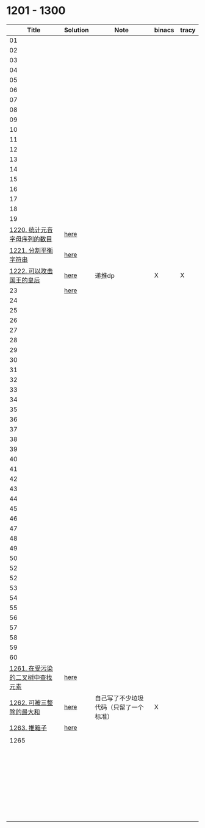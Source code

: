 # 1201 - 1300



| Title                                                        | Solution                 | Note                                   | binacs | tracy |
| ------------------------------------------------------------ | ------------------------ | -------------------------------------- | ------ | ----- |
| 01                                                           |                          |                                        |        |       |
| 02                                                           |                          |                                        |        |       |
| 03                                                           |                          |                                        |        |       |
| 04                                                           |                          |                                        |        |       |
| 05                                                           |                          |                                        |        |       |
| 06                                                           |                          |                                        |        |       |
| 07                                                           |                          |                                        |        |       |
| 08                                                           |                          |                                        |        |       |
| 09                                                           |                          |                                        |        |       |
| 10                                                           |                          |                                        |        |       |
| 11                                                           |                          |                                        |        |       |
| 12                                                           |                          |                                        |        |       |
| 13                                                           |                          |                                        |        |       |
| 14                                                           |                          |                                        |        |       |
| 15                                                           |                          |                                        |        |       |
| 16                                                           |                          |                                        |        |       |
| 17                                                           |                          |                                        |        |       |
| 18                                                           |                          |                                        |        |       |
| 19                                                           |                          |                                        |        |       |
| [1220. 统计元音字母序列的数目](https://leetcode-cn.com/problems/count-vowels-permutation/) | [here](./1220/README.md) |                                        |        |       |
| [1221. 分割平衡字符串](https://leetcode-cn.com/problems/split-a-string-in-balanced-strings/) | [here](./1221/README.md) |                                        |        |       |
| [1222. 可以攻击国王的皇后](https://leetcode-cn.com/problems/queens-that-can-attack-the-king/) | [here](./1222/README.md) | 递推dp                                 | X      | X     |
| 23                                                           | [here](./1223/README.md) |                                        |        |       |
| 24                                                           |                          |                                        |        |       |
| 25                                                           |                          |                                        |        |       |
| 26                                                           |                          |                                        |        |       |
| 27                                                           |                          |                                        |        |       |
| 28                                                           |                          |                                        |        |       |
| 29                                                           |                          |                                        |        |       |
| 30                                                           |                          |                                        |        |       |
| 31                                                           |                          |                                        |        |       |
| 32                                                           |                          |                                        |        |       |
| 33                                                           |                          |                                        |        |       |
| 34                                                           |                          |                                        |        |       |
| 35                                                           |                          |                                        |        |       |
| 36                                                           |                          |                                        |        |       |
| 37                                                           |                          |                                        |        |       |
| 38                                                           |                          |                                        |        |       |
| 39                                                           |                          |                                        |        |       |
| 40                                                           |                          |                                        |        |       |
| 41                                                           |                          |                                        |        |       |
| 42                                                           |                          |                                        |        |       |
| 43                                                           |                          |                                        |        |       |
| 44                                                           |                          |                                        |        |       |
| 45                                                           |                          |                                        |        |       |
| 46                                                           |                          |                                        |        |       |
| 47                                                           |                          |                                        |        |       |
| 48                                                           |                          |                                        |        |       |
| 49                                                           |                          |                                        |        |       |
| 50                                                           |                          |                                        |        |       |
| 52                                                           |                          |                                        |        |       |
| 52                                                           |                          |                                        |        |       |
| 53                                                           |                          |                                        |        |       |
| 54                                                           |                          |                                        |        |       |
| 55                                                           |                          |                                        |        |       |
| 56                                                           |                          |                                        |        |       |
| 57                                                           |                          |                                        |        |       |
| 58                                                           |                          |                                        |        |       |
| 59                                                           |                          |                                        |        |       |
| 60                                                           |                          |                                        |        |       |
| [1261. 在受污染的二叉树中查找元素](https://leetcode-cn.com/problems/find-elements-in-a-contaminated-binary-tree/) | [here](./1261/README.md) |                                        |        |       |
| [1262. 可被三整除的最大和](https://leetcode-cn.com/problems/greatest-sum-divisible-by-three/) | [here](./1262/README.md) | 自己写了不少垃圾代码（只留了一个标准） | X      |       |
| [1263. 推箱子](https://leetcode-cn.com/problems/minimum-moves-to-move-a-box-to-their-target-location/) | [here](./1263/README.md) |                                        |        |       |
|                                                              |                          |                                        |        |       |
| 1265                                                         |                          |                                        |        |       |
|                                                              |                          |                                        |        |       |
|                                                              |                          |                                        |        |       |
|                                                              |                          |                                        |        |       |
|                                                              |                          |                                        |        |       |
|                                                              |                          |                                        |        |       |
|                                                              |                          |                                        |        |       |
|                                                              |                          |                                        |        |       |
|                                                              |                          |                                        |        |       |
|                                                              |                          |                                        |        |       |
|                                                              |                          |                                        |        |       |
|                                                              |                          |                                        |        |       |
|                                                              |                          |                                        |        |       |
|                                                              |                          |                                        |        |       |
|                                                              |                          |                                        |        |       |
|                                                              |                          |                                        |        |       |
|                                                              |                          |                                        |        |       |
|                                                              |                          |                                        |        |       |
|                                                              |                          |                                        |        |       |
|                                                              |                          |                                        |        |       |
|                                                              |                          |                                        |        |       |
|                                                              |                          |                                        |        |       |
|                                                              |                          |                                        |        |       |
|                                                              |                          |                                        |        |       |
|                                                              |                          |                                        |        |       |
|                                                              |                          |                                        |        |       |
|                                                              |                          |                                        |        |       |
|                                                              |                          |                                        |        |       |
|                                                              |                          |                                        |        |       |
|                                                              |                          |                                        |        |       |
|                                                              |                          |                                        |        |       |
|                                                              |                          |                                        |        |       |
|                                                              |                          |                                        |        |       |
|                                                              |                          |                                        |        |       |


